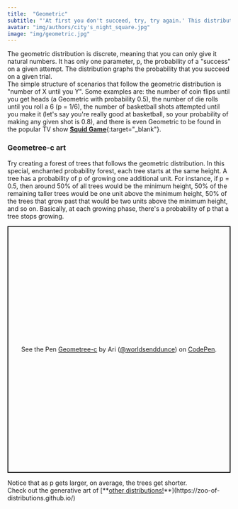 ```yaml
---
title:  "Geometric"
subtitle: "'At first you don't succeed, try, try again.' This distribution maps the number of times you need to attempt something before finally succeeding."
avatar: "img/authors/city's_night_square.jpg"
image: "img/geometric.jpg"
---
```

The geometric distribution is discrete, meaning that you can only give it natural numbers. It has only one parameter, p, the probability of a "success" on a given attempt. The distribution graphs the probability that you succeed on a given trial.
<br>
The simple structure of scenarios that follow the geometric distribution is "number of X until you Y". Some examples are: the number of coin flips until you get heads (a Geometric with probability 0.5), the number of die rolls until you roll a 6 (p = 1/6), the number of basketball shots attempted until you make it (let's say you're really good at basketball, so your probability of making any given shot is 0.8), and there is even Geometric to be found in the popular TV show [**Squid Game**](https://medium.com/geekculture/succeed-at-the-squid-games-glass-bridge-using-statistics-26635415de00){:target="_blank"}.
### Geometree-c art
Try creating a forest of trees that follows the geometric distribution. In this special, enchanted probability forest, each tree starts at the same height. A tree has a probability of p of growing one additional unit. For instance, if p = 0.5, then around 50% of all trees would be the minimum height, 50% of the remaining taller trees would be one unit above the minimum height, 50% of the trees that grow past that would be two units above the minimum height, and so on. Basically, at each growing phase, there's a probability of p that a tree stops growing. 
<p class="codepen" data-height="556" data-theme-id="dark" data-default-tab="result" data-slug-hash="GRQybOV" data-user="worldsenddunce" style="height: 556px; box-sizing: border-box; display: flex; align-items: center; justify-content: center; border: 2px solid; margin: 1em 0; padding: 1em;">
  <span>See the Pen <a href="https://codepen.io/worldsenddunce/pen/GRQybOV">
  Geometree-c</a> by Ari (<a href="https://codepen.io/worldsenddunce">@worldsenddunce</a>)
  on <a href="https://codepen.io">CodePen</a>.</span>
</p>
<script async src="https://cpwebassets.codepen.io/assets/embed/ei.js"></script>
Notice that as p gets larger, on average, the trees get shorter.
<br>
Check out the generative art of [**<ins>other distributions!</ins>**](https://zoo-of-distributions.github.io/)
